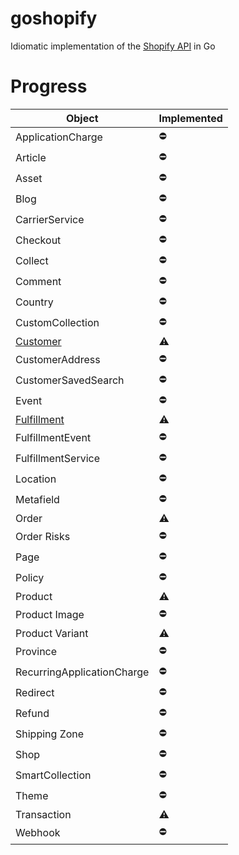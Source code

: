 goshopify
=========
Idiomatic implementation of the [Shopify API](https://docs.shopify.com/api) in Go

Progress
====
Object                             | Implemented |
-----------------------------------|-------------|
ApplicationCharge                  | :no_entry:  |
Article                            | :no_entry:  |
Asset                              | :no_entry:  |
Blog                               | :no_entry:  |
CarrierService                     | :no_entry:  |
Checkout                           | :no_entry:  |
Collect                            | :no_entry:  |
Comment                            | :no_entry:  |
Country                            | :no_entry:  |
CustomCollection                   | :no_entry:  |
[Customer](docs/customer.md)       | :warning:   |
CustomerAddress                    | :no_entry:  |
CustomerSavedSearch                | :no_entry:  |
Event                              | :no_entry:  |
[Fulfillment](docs/fulfillment.md) | :warning:   |
FulfillmentEvent                   | :no_entry:  |
FulfillmentService                 | :no_entry:  |
Location                           | :no_entry:  |
Metafield                          | :no_entry:  |
Order                              | :warning:   |
Order Risks                        | :no_entry:  |
Page                               | :no_entry:  |
Policy                             | :no_entry:  |
Product                            | :warning:   |
Product Image                      | :no_entry:  |
Product Variant                    | :warning:   |
Province                           | :no_entry:  |
RecurringApplicationCharge         | :no_entry:  |
Redirect                           | :no_entry:  |
Refund                             | :no_entry:  |
Shipping Zone                      | :no_entry:  |
Shop                               | :no_entry:  |
SmartCollection                    | :no_entry:  |
Theme                              | :no_entry:  |
Transaction                        | :warning:   |
Webhook                            | :no_entry:  |
